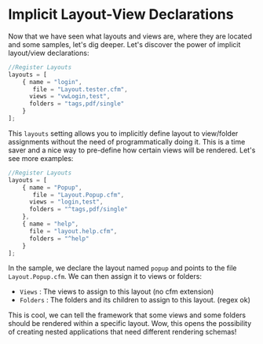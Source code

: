 # Implicit Layout-View Declarations

Now that we have seen what layouts and views are, where they are located and some samples, let's dig deeper. Let's discover the power of implicit layout/view declarations:

```javascript
//Register Layouts
layouts = [
    { name = "login",
       file = "Layout.tester.cfm",
      views = "vwLogin,test",
      folders = "tags,pdf/single"
    }
];
```

This `layouts` setting allows you to implicitly define layout to view/folder assignments without the need of programmatically doing it. This is a time saver and a nice way to pre-define how certain views will be rendered. Let's see more examples:

```javascript
//Register Layouts
layouts = [
    { name = "Popup",
       file = "Layout.Popup.cfm",
      views = "login,test",
      folders = "^tags,pdf/single"
    },
    { name = "help",
      file = "layout.help.cfm",
      folders = "^help"
    }
];
```

In the sample, we declare the layout named `popup` and points to the file `Layout.Popup.cfm`. We can then assign it to views or folders:

* `Views` : The views to assign to this layout (no cfm extension)
* `Folders` : The folders and its children to assign to this layout. (regex ok)

This is cool, we can tell the framework that some views and some folders should be rendered within a specific layout. Wow, this opens the possibility of creating nested applications that need different rendering schemas!
